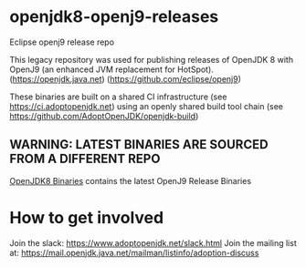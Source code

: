 # openjdk8-openj9-releases
Eclipse openj9 release repo

This legacy repository was used for publishing releases of OpenJDK 8 with OpenJ9 (an enhanced JVM replacement for HotSpot).
(https://openjdk.java.net)
(https://github.com/eclipse/openj9)

These binaries are built on a shared CI infrastructure (see https://ci.adoptopenjdk.net) using an openly shared build tool chain (see https://github.com/AdoptOpenJDK/openjdk-build)

## WARNING: LATEST BINARIES ARE SOURCED FROM A DIFFERENT REPO

[OpenJDK8 Binaries](https://www.github.com/AdoptOpenJDK/openjdk8-binaries) contains the latest OpenJ9 Release Binaries

# How to get involved

Join the slack: https://www.adoptopenjdk.net/slack.html
Join the mailing list at: https://mail.openjdk.java.net/mailman/listinfo/adoption-discuss

